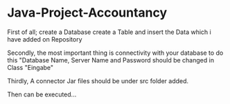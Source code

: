 # Java-Project-Accountancy

First of all;
  create a Database
  create a Table and insert the Data which i have added on Repository
  
Secondly, the most important thing is connectivity with your database
to do this "Database Name, Server Name and Password should be changed in Class "Eingabe"

Thirdly, A connector Jar files should be under src folder added.

Then can be executed...
